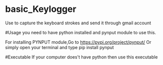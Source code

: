# basic_Keylogger

Use  to capture the keyboard strokes and send it through gmail account





#Usage
you need to have python installed and pynput module to use this.

For installing PYNPUT module,Go to https://pypi.org/project/pynput/
Or simply open your terminal and type pip install pynput



#Executable
If your computer does't have python then use this executable 
